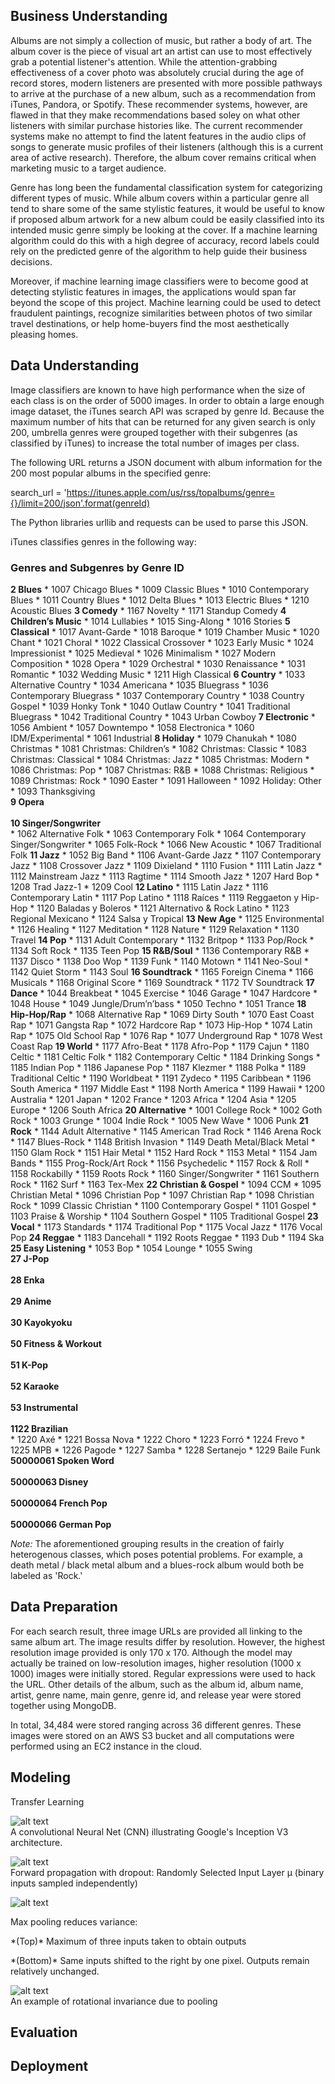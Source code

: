 ## Business Understanding

Albums are not simply a collection of music, but rather a body of art. The album cover is the piece of visual art an artist can use to most effectively grab a potential listener's attention. While the attention-grabbing effectiveness of a cover photo was absolutely crucial during the age of record stores, modern listeners are presented with more possible pathways to arrive at the purchase of a new album, such as a recommendation from iTunes, Pandora, or Spotify. These recommender systems, however, are flawed in that they make recommendations based soley on what other listeners with similar purchase histories like. The current recommender systems make no attempt to find the latent features in the audio clips of songs to generate music profiles of their listeners (although this is a current area of active research). Therefore, the album cover remains critical when marketing music to a target audience.

Genre has long been the fundamental classification system for categorizing different types of music. While album covers within a particular genre all tend to share some of the same stylistic features, it would be useful to know if proposed album artwork for a new album could be easily classified into its intended music genre simply be looking at the cover. If a machine learning algorithm could do this with a high degree of accuracy, record labels could rely on the predicted genre of the algorithm to help guide their business decisions.

Moreover, if machine learning image classifiers were to become good at detecting stylistic features in images, the applications would span far beyond the scope of this project. Machine learning could be used to detect fraudulent paintings, recognize similarities between photos of two similar travel destinations, or help home-buyers find the most aesthetically pleasing homes.

## Data Understanding

Image classifiers are known to have high performance when the size of each class is on the order of 5000 images. In order to obtain a large enough image dataset, the iTunes search API was scraped by genre Id. Because the maximum number of hits that can be returned for any given search is only 200, umbrella genres were grouped together with their subgenres (as classified by iTunes) to increase the total number of images per class.

The following URL returns a JSON document with album information for the 200 most popular albums in the specified genre:

  search_url = 'https://itunes.apple.com/us/rss/topalbums/genre={}/limit=200/json'.format(genreId)

The Python libraries urllib and requests can be used to parse this JSON.

iTunes classifies genres in the following way:

### Genres and Subgenres by Genre ID

**2 Blues**
	* 1007 Chicago Blues
	* 1009 Classic Blues
	* 1010 Contemporary Blues
	* 1011 Country Blues
	* 1012 Delta Blues
	* 1013 Electric Blues
	* 1210 Acoustic Blues
**3 Comedy**
	* 1167 Novelty
	* 1171 Standup Comedy
**4 Children’s Music**
	* 1014 Lullabies
	* 1015 Sing-Along
	* 1016 Stories
**5 Classical**
	* 1017 Avant-Garde
	* 1018 Baroque
	* 1019 Chamber Music
	* 1020 Chant
	* 1021 Choral
	* 1022 Classical Crossover
	* 1023 Early Music
	* 1024 Impressionist
	* 1025 Medieval
	* 1026 Minimalism
	* 1027 Modern Composition
	* 1028 Opera
	* 1029 Orchestral
	* 1030 Renaissance
	* 1031 Romantic
	* 1032 Wedding Music
	* 1211 High Classical
**6 Country**
	* 1033 Alternative Country
	* 1034 Americana
	* 1035 Bluegrass
	* 1036 Contemporary Bluegrass
	* 1037 Contemporary Country
	* 1038 Country Gospel
	* 1039 Honky Tonk
	* 1040 Outlaw Country
	* 1041 Traditional Bluegrass
	* 1042 Traditional Country
	* 1043 Urban Cowboy
**7 Electronic**
	* 1056 Ambient
	* 1057 Downtempo
	* 1058 Electronica
	* 1060 IDM/Experimental
	* 1061 Industrial
**8 Holiday**
	* 1079 Chanukah
	* 1080 Christmas
	* 1081 Christmas: Children’s
	* 1082 Christmas: Classic
	* 1083 Christmas: Classical
	* 1084 Christmas: Jazz
	* 1085 Christmas: Modern
	* 1086 Christmas: Pop
	* 1087 Christmas: R&B
	* 1088 Christmas: Religious
	* 1089 Christmas: Rock
	* 1090 Easter
	* 1091 Halloween
	* 1092 Holiday: Other
	* 1093 Thanksgiving
<br> **9 Opera** </br>
<br> **10 Singer/Songwriter** </br>
	* 1062 Alternative Folk
	* 1063 Contemporary Folk
	* 1064 Contemporary Singer/Songwriter
	* 1065 Folk-Rock
	* 1066 New Acoustic
	* 1067 Traditional Folk
**11 Jazz**
	* 1052 Big Band
	* 1106 Avant-Garde Jazz
	* 1107 Contemporary Jazz
	* 1108 Crossover Jazz
	* 1109 Dixieland
	* 1110 Fusion
	* 1111 Latin Jazz
	* 1112 Mainstream Jazz
	* 1113 Ragtime
	* 1114 Smooth Jazz
	* 1207 Hard Bop
	* 1208 Trad Jazz-1
	* 1209 Cool
**12 Latino**
	* 1115 Latin Jazz
	* 1116 Contemporary Latin
	* 1117 Pop Latino
	* 1118 Raíces
	* 1119 Reggaeton y Hip-Hop
	* 1120 Baladas y Boleros
	* 1121 Alternativo & Rock Latino
	* 1123 Regional Mexicano
	* 1124 Salsa y Tropical
**13 New Age**
	* 1125 Environmental
	* 1126 Healing
	* 1127 Meditation
	* 1128 Nature
	* 1129 Relaxation
	* 1130 Travel
**14 Pop**
	* 1131 Adult Contemporary
	* 1132 Britpop
	* 1133 Pop/Rock
	* 1134 Soft Rock
	* 1135 Teen Pop
**15 R&B/Soul**
	* 1136 Contemporary R&B
	* 1137 Disco
	* 1138 Doo Wop
	* 1139 Funk
	* 1140 Motown
	* 1141 Neo-Soul
	* 1142 Quiet Storm
	* 1143 Soul
**16 Soundtrack**
	* 1165 Foreign Cinema
	* 1166 Musicals
	* 1168 Original Score
	* 1169 Soundtrack
	* 1172 TV Soundtrack
**17 Dance**
	* 1044 Breakbeat
	* 1045 Exercise
	* 1046 Garage
	* 1047 Hardcore
	* 1048 House
	* 1049 Jungle/Drum’n’bass
	* 1050 Techno
	* 1051 Trance
**18 Hip-Hop/Rap**
	* 1068 Alternative Rap
	* 1069 Dirty South
	* 1070 East Coast Rap
	* 1071 Gangsta Rap
	* 1072 Hardcore Rap
	* 1073 Hip-Hop
	* 1074 Latin Rap
	* 1075 Old School Rap
	* 1076 Rap
	* 1077 Underground Rap
	* 1078 West Coast Rap
**19 World**
	* 1177 Afro-Beat
	* 1178 Afro-Pop
	* 1179 Cajun
	* 1180 Celtic
	* 1181 Celtic Folk
	* 1182 Contemporary Celtic
	* 1184 Drinking Songs
	* 1185 Indian Pop
	* 1186 Japanese Pop
	* 1187 Klezmer
	* 1188 Polka
	* 1189 Traditional Celtic
	* 1190 Worldbeat
	* 1191 Zydeco
	* 1195 Caribbean
	* 1196 South America
	* 1197 Middle East
	* 1198 North America
	* 1199 Hawaii
	* 1200 Australia
	* 1201 Japan
	* 1202 France
	* 1203 Africa
	* 1204 Asia
	* 1205 Europe
	* 1206 South Africa
**20 Alternative**
	* 1001 College Rock
	* 1002 Goth Rock
	* 1003 Grunge
	* 1004 Indie Rock
	* 1005 New Wave
	* 1006 Punk
**21 Rock**
	* 1144 Adult Alternative
	* 1145 American Trad Rock
	* 1146 Arena Rock
	* 1147 Blues-Rock
	* 1148 British Invasion
	* 1149 Death Metal/Black Metal
	* 1150 Glam Rock
	* 1151 Hair Metal
	* 1152 Hard Rock
	* 1153 Metal
	* 1154 Jam Bands
	* 1155 Prog-Rock/Art Rock
	* 1156 Psychedelic
	* 1157 Rock & Roll
	* 1158 Rockabilly
	* 1159 Roots Rock
	* 1160 Singer/Songwriter
	* 1161 Southern Rock
	* 1162 Surf
	* 1163 Tex-Mex
**22 Christian & Gospel**
	* 1094 CCM
	* 1095 Christian Metal
	* 1096 Christian Pop
	* 1097 Christian Rap
	* 1098 Christian Rock
	* 1099 Classic Christian
	* 1100 Contemporary Gospel
	* 1101 Gospel
	* 1103 Praise & Worship
	* 1104 Southern Gospel
	* 1105 Traditional Gospel
**23 Vocal**
	* 1173 Standards
	* 1174 Traditional Pop
	* 1175 Vocal Jazz
	* 1176 Vocal Pop
**24 Reggae**
	* 1183 Dancehall
	* 1192 Roots Reggae
	* 1193 Dub
	* 1194 Ska
**25 Easy Listening**
	* 1053 Bop
	* 1054 Lounge
	* 1055 Swing
<br> **27 J-Pop** </br>
<br> **28 Enka** </br>
<br> **29 Anime** </br>
<br> **30 Kayokyoku** </br>
<br> **50 Fitness & Workout** </br>
<br> **51 K-Pop** </br>
<br> **52 Karaoke** </br>
<br> **53 Instrumental** </br>
<br> **1122 Brazilian** </br>
	* 1220 Axé
	* 1221 Bossa Nova
	* 1222 Choro
	* 1223 Forró
	* 1224 Frevo
	* 1225 MPB
	* 1226 Pagode
	* 1227 Samba
	* 1228 Sertanejo
	* 1229 Baile Funk
<br> **50000061 Spoken Word** </br>
<br> **50000063 Disney** </br>
<br> **50000064 French Pop** </br>
<br> **50000066 German Pop** </br>

*Note:* The aforementioned grouping results in the creation of fairly heterogenous classes, which poses potential problems. For example, a death metal / black metal album and a blues-rock album would both be labeled as 'Rock.'

## Data Preparation

For each search result, three image URLs are provided all linking to the same album art. The image results differ by resolution. However, the highest resolution image provided is only 170 x 170. Although the model may actually be trained on low-resolution images, higher resolution (1000 x 1000) images were initially stored. Regular expressions were used to hack the URL. Other details of the album, such as the album id, album name, artist, genre name, main genre, genre id, and release year were stored together using MongoDB.

In total, 34,484 were stored ranging across 36 different genres. These images were stored on an AWS S3 bucket and all computations were performed using an EC2 instance in the cloud.

## Modeling

Transfer Learning

![alt text](https://4.bp.blogspot.com/-TMOLlkJBxms/Vt3HQXpE2cI/AAAAAAAAA8E/7X7XRFOY6Xo/s1600/image03.png "Inception V3 with Tensorflow")
<br>A convolutional Neural Net (CNN) illustrating Google's Inception V3 architecture.</br>


![alt text](figs/forward_propagation.png "Goodfellow, I., Bengio, Y., & Courville, A. (2017). Deep learning. Cambridge, MA: MIT Press.")
<br>Forward propagation with dropout: Randomly Selected Input Layer μ (binary inputs sampled independently)</br>

![alt text](figs/pooling.png "Goodfellow, I., Bengio, Y., & Courville, A. (2017). Deep learning. Cambridge, MA: MIT Press.")
<p>Max pooling reduces variance:</p>
<p>*(Top)* Maximum of three inputs taken to obtain outputs</p>
<p>*(Bottom)* Same inputs shifted to the right by one pixel. Outputs remain relatively unchanged.</p>

![alt text](figs/rotational_invariance.png "Goodfellow, I., Bengio, Y., & Courville, A. (2017). Deep learning. Cambridge, MA: MIT Press.")
<br>An example of rotational invariance due to pooling</br>

## Evaluation

## Deployment
